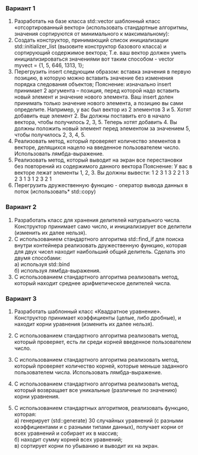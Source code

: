 ### Вариант 1
1) Разработать на базе класса std::vector шаблонный класс «отсортированный вектор» (использовать стандартные алгоритмы, значения сортируются от минимального к максимальному): 
2) Создать конструктор, принимающий список инициализации std::initializer_list<T> (вызовите конструктор базового класса) и сортирующий содержимое вектора; Т.е. ваш вектор должен уметь инициализироваться значениями вот таким способом - vector<int> myvect = {1, 5, 646, 1313, 1};
3) Перегрузить insert следующим образом: вставка значения в первую позицию, в которую можно вставить значение без изменения порядка следования объектов; Пояснение: изначально insert принимает 2 аргумента – позиция, перед которой надо вставить новый элемент и значение нового элемента. Ваш insert долен принимать только значение нового элемента, а позицию вы сами определите. Например, у вас был вектор из 2 элементов 3 и 5. Хотят добавить еще элемент 2. Вы должны поставить его в начало вектора, чтобы получилось 2, 3, 5. Теперь хотят добавить 4. Вы должны положить новый элемент перед элементом за значением 5, чтобы получилось 2, 3, 4, 5.
4) Реализовать метод, который проверяет количество элементов в векторе, делящихся нацело на введенное пользователем число. Использовать лямбда-выражение.
5) Реализовать метод, который выводит на экран все перестановки без повторений из содержимого данного вектора Пояснение: У вас в векторе лежат элементы 1, 2, 3. Вы должны вывести: 1 2 3 1 3 2 2 1 3 2 3 1
3 1 2 3 2 1
6) Перегрузить дружественную функцию - оператор вывода данных в поток (использовать* std::copy)
### Вариант 2
1) Разработать класс для хранения делителей натурального числа. Конструктор принимает само число, и инициализирует все делители (изменить их далее нельзя).
2) С использованием стандартного алгоритма std::find_if для поиска внутри контейнера реализовать дружественную функцию, которая для двух чисел находит наибольший общий делитель. Сделать это двумя способами:   
   а) используя std::bind   
   б) используя лямбда-выражения.  
3) С использованием стандартного алгоритма реализовать метод, который находит среднее арифметическое делителей числа.
### Вариант 3
1) Разработать шаблонный класс «Квадратное уравнение». Конструктор принимает коэффициенты (целые, либо дробные), и находит корни уравнения (изменить их далее нельзя). 
2) С использованием стандартного алгоритма реализовать метод, который проверяет, есть ли среди корней введенное пользователем число.
3) С использованием стандартного алгоритма реализовать метод, который проверяет количество корней, которые меньше заданного пользователем числа. Использовать лямбда-выражение.
4) С использованием стандартного алгоритма реализовать метод, который возвращает все уникальные (различные по значению) корни уравнения.

5) С использованием стандартных алгоритмов, реализовать функцию, которая:  
    а) генерирует (std::generate) 30 случайных уравнений (с разными коэффициентами и с разными типами данных), получает корни от всех уравнений и собирает их в массив;  
    б) находит сумму корней всех уравнений;  
    в) сортирует корни по убыванию и выводит их на экран.  